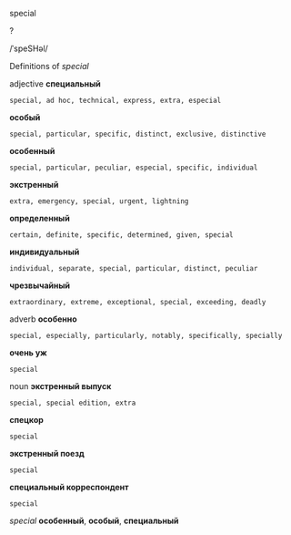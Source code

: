 special

?

/ˈspeSHəl/

Definitions of _special_

adjective
**специальный**

    special, ad hoc, technical, express, extra, especial
**особый**

    special, particular, specific, distinct, exclusive, distinctive
**особенный**

    special, particular, peculiar, especial, specific, individual
**экстренный**

    extra, emergency, special, urgent, lightning
**определенный**

    certain, definite, specific, determined, given, special
**индивидуальный**

    individual, separate, special, particular, distinct, peculiar
**чрезвычайный**

    extraordinary, extreme, exceptional, special, exceeding, deadly

adverb
**особенно**

    special, especially, particularly, notably, specifically, specially
**очень уж**

    special

noun
**экстренный выпуск**

    special, special edition, extra
**спецкор**

    special
**экстренный поезд**

    special
**специальный корреспондент**

    special

_special_
**особенный**, **особый**, **специальный**